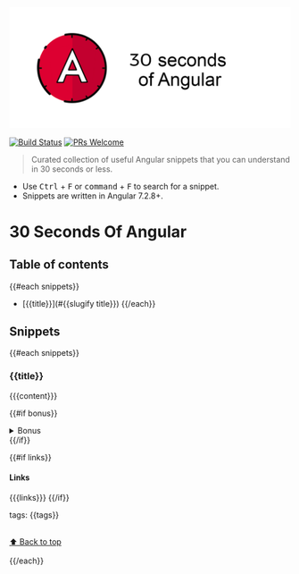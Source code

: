 [![Logo 30 Seconds of Angular](/templates/logo.png)](https://github.com/nycJSorg/30-seconds-of-angular)


[![Build Status](https://travis-ci.com/nycJSorg/30-seconds-of-angular.svg?branch=master)](https://travis-ci.com/nycJSorg/30-seconds-of-angular) [![PRs Welcome](https://img.shields.io/badge/PRs-welcome-brightgreen.svg)](http://makeapullrequest.com)

> Curated collection of useful Angular snippets that you can understand in 30 seconds or less.



* Use <kbd>Ctrl</kbd> + <kbd>F</kbd> or <kbd>command</kbd> + <kbd>F</kbd> to search for a snippet.
* Snippets are written in Angular 7.2.8+.

# 30 Seconds Of Angular

## Table of contents

{{#each snippets}}
* [{{title}}](#{{slugify title}})
{{/each}}

## Snippets
{{#each snippets}}
### {{title}}
{{{content}}}

{{#if bonus}}
<details>
<summary>Bonus</summary>
{{{bonus}}}
</details>
{{/if}}

{{#if links}}
#### Links
{{{links}}}
{{/if}}

tags: {{tags}}

<br>[⬆ Back to top](#table-of-contents)<br><br>
{{/each}}
